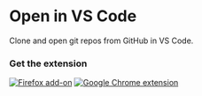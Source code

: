 # Open in VS Code

Clone and open git repos from GitHub in VS Code.

### Get the extension

[![Firefox add-on](https://img.shields.io/badge/Firefox-FF7139.svg?style=for-the-badge&logo=Firefox&logoColor=white)](https://addons.mozilla.org/addon/open-in-vscode/)
<a href="https://n8ufhl.deta.dev/chrome-extension/open-in-vscode">![Google Chrome extension](https://img.shields.io/badge/Google%20Chrome-4285F4.svg?style=for-the-badge&logo=Google-Chrome&logoColor=white)</a>